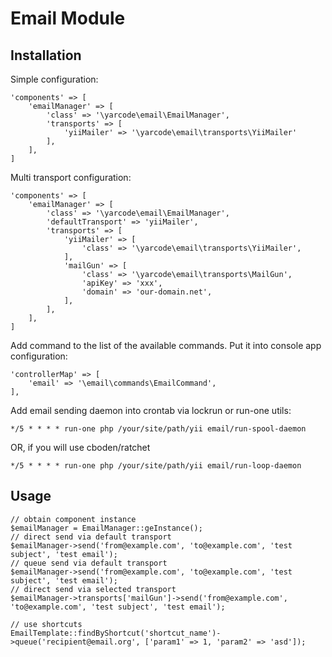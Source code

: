 # Email Module #

## Installation ##

Simple configuration:

    'components' => [
        'emailManager' => [
            'class' => '\yarcode\email\EmailManager',
            'transports' => [
                'yiiMailer' => '\yarcode\email\transports\YiiMailer'
            ],
        ],
    ]

Multi transport configuration:

    'components' => [
        'emailManager' => [
            'class' => '\yarcode\email\EmailManager',
            'defaultTransport' => 'yiiMailer',
            'transports' => [
                'yiiMailer' => [
                    'class' => '\yarcode\email\transports\YiiMailer',
                ],
                'mailGun' => [
                    'class' => '\yarcode\email\transports\MailGun',
                    'apiKey' => 'xxx',
                    'domain' => 'our-domain.net',
                ],
            ],
        ],
    ]

Add command to the list of the available commands. Put it into console app configuration:

    'controllerMap' => [
        'email' => '\email\commands\EmailCommand',
    ],

Add email sending daemon into crontab via lockrun or run-one utils:

    */5 * * * * run-one php /your/site/path/yii email/run-spool-daemon

OR, if you will use cboden/ratchet

    */5 * * * * run-one php /your/site/path/yii email/run-loop-daemon

## Usage ##

    // obtain component instance
    $emailManager = EmailManager::geInstance();
    // direct send via default transport
    $emailManager->send('from@example.com', 'to@example.com', 'test subject', 'test email');
    // queue send via default transport
    $emailManager->send('from@example.com', 'to@example.com', 'test subject', 'test email');
    // direct send via selected transport
    $emailManager->transports['mailGun']->send('from@example.com', 'to@example.com', 'test subject', 'test email');
    
    // use shortcuts
    EmailTemplate::findByShortcut('shortcut_name')->queue('recipient@email.org', ['param1' => 1, 'param2' => 'asd']);

